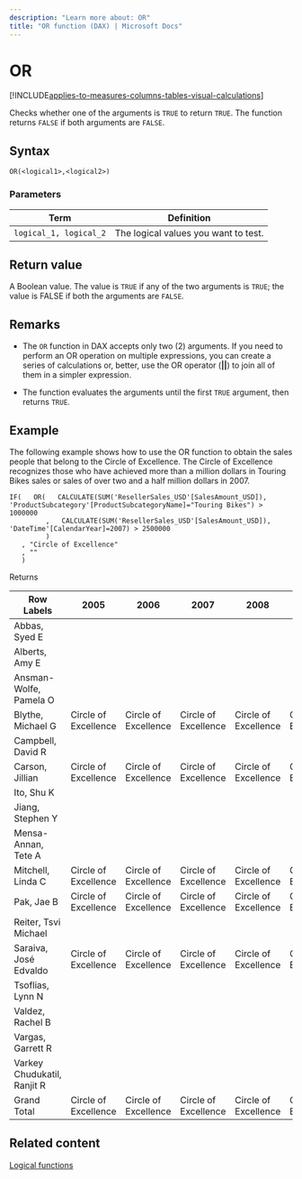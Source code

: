 ```yaml
---
description: "Learn more about: OR"
title: "OR function (DAX) | Microsoft Docs"
---
```


# OR

[!INCLUDE[applies-to-measures-columns-tables-visual-calculations](includes/applies-to-measures-columns-tables-visual-calculations.md)]

Checks whether one of the arguments is `TRUE` to return `TRUE`. The function returns `FALSE` if both arguments are `FALSE`.  
  
## Syntax  
  
```dax
OR(<logical1>,<logical2>)  
```
  
### Parameters  
  
|Term|Definition|  
|--------|--------------|  
|`logical_1, logical_2`|The logical values you want to test.|  
  
## Return value

A Boolean value. The value is `TRUE` if any of the two arguments is `TRUE`; the value is FALSE if both the arguments are `FALSE`.  
  
## Remarks

- The `OR` function in DAX accepts only two (2) arguments. If you need to perform an OR operation on multiple expressions, you can create a series of calculations or, better, use the OR operator (**||**) to join all of them in a simpler expression.  
  
- The function evaluates the arguments until the first `TRUE` argument, then returns `TRUE`.  
  
## Example

The following example shows how to use the OR function to obtain the sales people that belong to the Circle of Excellence. The Circle of Excellence recognizes those who have achieved more than a million dollars in Touring Bikes sales or sales of over two and a half million dollars in 2007.  

```dax
IF(   OR(   CALCULATE(SUM('ResellerSales_USD'[SalesAmount_USD]), 'ProductSubcategory'[ProductSubcategoryName]="Touring Bikes") > 1000000  
         ,   CALCULATE(SUM('ResellerSales_USD'[SalesAmount_USD]), 'DateTime'[CalendarYear]=2007) > 2500000  
         )  
   , "Circle of Excellence"  
   , ""  
   )  
```

Returns
  
|Row Labels|2005|2006|2007|2008|-|Grand Total|  
|-------------------|--------|----|----|----|----|----|  
|Abbas, Syed E|||||||  
|Alberts, Amy E|||||||  
|Ansman-Wolfe, Pamela O|||||||  
|Blythe, Michael G|Circle of Excellence|Circle of Excellence|Circle of Excellence|Circle of Excellence|Circle of Excellence|Circle of Excellence|  
|Campbell, David R|||||||  
|Carson, Jillian|Circle of Excellence|Circle of Excellence|Circle of Excellence|Circle of Excellence|Circle of Excellence|Circle of Excellence|  
|Ito, Shu K|||||||  
|Jiang, Stephen Y|||||||  
|Mensa-Annan, Tete A|||||||  
|Mitchell, Linda C|Circle of Excellence|Circle of Excellence|Circle of Excellence|Circle of Excellence|Circle of Excellence|Circle of Excellence|  
|Pak, Jae B|Circle of Excellence|Circle of Excellence|Circle of Excellence|Circle of Excellence|Circle of Excellence|Circle of Excellence|  
|Reiter, Tsvi Michael|||||||  
|Saraiva, José Edvaldo|Circle of Excellence|Circle of Excellence|Circle of Excellence|Circle of Excellence|Circle of Excellence|Circle of Excellence|  
|Tsoflias, Lynn N|||||||  
|Valdez, Rachel B|||||||  
|Vargas, Garrett R|||||||  
|Varkey Chudukatil, Ranjit R||||||Circle of Excellence|  
|Grand Total|Circle of Excellence|Circle of Excellence|Circle of Excellence|Circle of Excellence|Circle of Excellence|Circle of Excellence|  

## Related content

[Logical functions](logical-functions-dax.md)  
